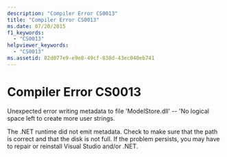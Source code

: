 ```yaml
---
description: "Compiler Error CS0013"
title: "Compiler Error CS0013"
ms.date: 07/20/2015
f1_keywords: 
  - "CS0013"
helpviewer_keywords: 
  - "CS0013"
ms.assetid: 82d077e9-e9e8-49cf-838d-43ec040eb741
---
```

# Compiler Error CS0013

Unexpected error writing metadata to file 'ModelStore.dll' -- 'No logical space left to create more user strings.  
  
 The .NET runtime did not emit metadata. Check to make sure that the path is correct and that the disk is not full. If the problem persists, you may have to repair or reinstall Visual Studio and/or .NET.
